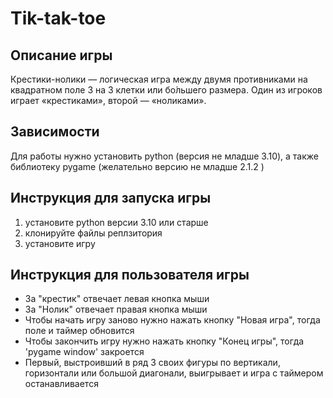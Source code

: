 # Tik-tak-toe
## Описание игры
Крестики-нолики  — логическая игра между двумя противниками на квадратном поле 3 на 3 клетки или бо́льшего размера. Один из игроков играет «крестиками», второй — «ноликами».
## Зависимости 
Для работы нужно установить python (версия не младше 3.10), а также библиотеку pygame (желательно версию не младше 2.1.2 )

## Инструкция для запуска игры
1. установите python версии 3.10 или старше
2. клонируйте файлы реплзитория
3. установите игру

## Инструкция для пользователя игры
- За "крестик" отвечает левая кнопка мыши
- За "Нолик" отвечает правая кнопка мыши
- Чтобы начать игру заново нужно нажать кнопку "Новая игра", тогда поле и таймер обновится
- Чтобы закончить игру нужно нажать кнопку "Конец игры", тогда 'pygame window' закроется
- Первый, выстроивший в ряд 3 своих фигуры по вертикали, горизонтали или большой диагонали, выигрывает и игра с таймером останавливается 
